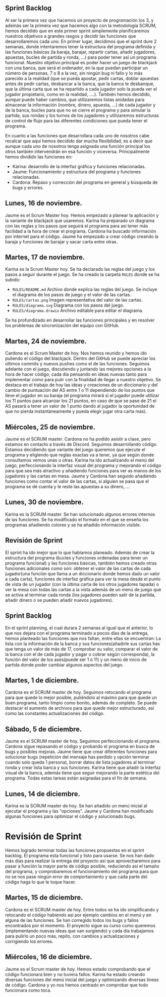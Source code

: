 ## Sprint Backlog

Al ser la primera vez que hacemos un proyecto de programación los 3, y además ser la primera vez que hacemos algo con la metodología SCRUM, hemos decidido que en este primer sprint simplemente planificaremos nuestros objetivos a grandes rasgos y decidir las funciones que desarrollaremos cada uno. En primer lugar, decidimos que el sprint dure 2 semanas, donde intentaremos tener la estructura del programa definida y las funciones básicas (la baraja, barajar, repartir cartas, añadir jugadores, apuestas, bucles de partida y ronda, ...) para poder tener así un programa funcional. Nuestro objetivo principal es poder hacer un juego de blackjack con una banca, que será el ordenador, en la que puedan participar un número de personas, 7 o 8 a la vez, sin ningún bug ni fallo y lo más parecido a la realidad (que se pueda apostar, pedir cartas, doblar apuestas antes de pedir cartas, desbancar a la banca, que la banca te desbanque, que la última carta que se ha repartido a cada jugador solo la pueda ver el jugador propietario, como en la realidad, ....). También hemos decidido, aunque puede haber cambios, que utilizaremos listas anidadas para almacenar la información (nombre, dinero, apuesta, ...) de cada jugador y de la banca, bucles para que no se cierre el programa y para simular la partida, sus rondas y los turnos de los jugadores y utilizaremos estructuras de control de flujo para las diferentes condiciones que pueda tener el programa.

En cuanto a las funciones que desarrollara cada uno de nosotros cabe recalcar que aquí hemos decidido dar mucha flexibilidad, es a decir que aunque cada uno de nosotros tenga asignada una función principal los otros también intervendrán en esa función y viceversa. Principalmente hemos dividido las funciones en:

- Karina: desarrollo de la interfaz gráfica y funciones relacionadas.
- Jaume: Funcionamiento y estructura del programa y funciones relacionadas.
- Cardona: Repaso y corrección del programa en general y búsqueda de bugs y errores.


## Lunes, 16 de noviembre. 

Jaume es el Scrum Master hoy. Hemos empezado a planear la aplicación y la variante de blackjack que usaremos. Karina ha preparado un diagrama con las reglas y los pasos que seguirá el programa para así tener más facilidad a la hora de crear el programa. Cardona ha buscado información por internet para el código. Jaume ha empezado a crear código creando la baraja y funciones de barajar y sacar carta entre otras.

## Martes, 17 de noviembre.

Karina es la Scrum Master hoy. Se ha declarado las reglas del juego y los pasos a seguir durante el juego. Se ha creado la carpeta `RULES` donde se ha subido:

 - `RULES/README.md` Archivo donde explica las reglas del juego. Se incluye el diagrama de los pasos de juego y el valor de las cartas.
 - `RULES/cartas.png` Imagen representativa del valor de las cartas.
 - `RULES/diagrama.svg` Diagrama con los pasos del juego.
 - `RULES/diagrama.drawio` Archivo editable para editar el diagrama.

Se ha profundizado en desarrollar las funciones principales y en resolver los problemas de sincronización del equipo con GitHub.

## Martes, 24 de noviembre.

Cardona es el Scrum Master de hoy. Nos hemos reunido y hemos ido puliendo el código del blackjack. Dentro del GitHub se puede apreciar los últimos commits y nuevos pushes como el de las funciones. Seguimos adelante con el juego, discutiendo y juntando las mejores opciones a la hora de hacer código, cada día pensando en ideas nuevas tanto para implementar como para pulir con la finalidad de llegar a nuestro objetivo. Se destaca en el trabajo de hoy las ideas y creaciones de un diccionario y del cambio de puntuación del AS entre 1 o 11 dependiendo de los puntos que lleve el jugador en su baraja (el programa mirará si el jugador puede utilizar los 11 puntos para alcanzar los 21 puntos, en caso de que se pase de 21 el AS pasará a tener un valor de 1 punto dando al jugador la oportunidad de que no pierda instantáneamente y pueda elegir jugar otra carta más).

## Miércoles, 25 de noviembre.

Jaume es el SCRUM master. Cardona no ha podido asistir a clase, pero estamos en contacto a través de Discord. Seguimos desarrollando código. Estamos decidiendo que variante del juego queremos que ejecute el programa y eligiendo que reglas exactas va a tener, ya que según donde consultamos vemos unas u otras. Karina ha ido actualizando el menú del juego, perfeccionando la interfaz visual del programa y mejorando el código para que sea más atractivo y añadiendo funciones para ver as manos de los jugadores y las cartas en mesa. Jaume y Cardona han seguido añadiendo funciones como contar el valor de las cartas, si alguien se pasa que el programa se dé cuenta y le reste las apuestas a su dinero, …

## Lunes, 30 de noviembre.

Karina es la SCRUM master. Se han solucionado algunos errores internos de las funciones. Se ha modificado el formato en el que se enseña los programas añadiendo colores y se ha añadido información visible.

## Revisión de Sprint

El sprint ha ido mejor que lo que habíamos planeado. Además de crear la estructura del programa (bucles y funciones ordenadas para tener un programa funcional) y las funciones básicas, también hemos creado otras funciones adicionales como son: obtener el valor de las cartas de cada jugador(una función que llama a un diccionario donde hemos dado un valor a cada carta), funciones de interfaz gráfica para ver la mesa desde el punto de vista de un jugador (con la última carta de los otros jugadores tapada) o ver la mesa con todas las cartas a la vista además de un menú de juego que se activa al terminar cada ronda (los jugadores pueden salir de la partida, añadir dinero o se pueden añadir nuevos jugadores).

## Sprint Backlog

En el sprint planning, el cual durara 2 semanas al igual que el anterior, lo que nos dejara con el programa terminado a pocos días de la entrega, hemos planteado las funciones que nos faltan, entre ellas se encuentran: La lista con la información de la banca y sus funciones(añadirle sus cartas has que tenga un valor de más de 17, comprobar su valor, comparar el valor de la banca con el de cada jugador y pagar o cobrar según corresponda), la función del valor de los ases(puede ser 1 o 11) y un menú de inicio de partida donde poder cambiar algunos aspectos del juego.

## Martes, 1 de diciembre.

Cardona es el SCRUM master de hoy. Seguimos retocando el programa para que quede lo mejor posible, puliéndolo al máximo para que quede un buen programa, tanto limpio como bonito, además de completo. Se puede destacar el aumento de archivos para que quede mejor estructurado, así como las constantes actualizaciones del código.

## Sábado, 5 de diciembre.

Jaume es el SCRUM master de hoy. Seguimos perfeccionando el programa. Cardona sigue repasando el código y probando el programa en busca de bugs y posibles mejoras. Jaume tiene que crear diferentes funciones para solucionar bugs (repetición del mensaje has perdido y opción terminar cuando solo queda 1 persona), borrar datos de lista jugadores al terminar ronda y crear lista banca y sus funciones. Karina tiene que añadir la interfaz visual de la banca, además tiene que seguir mejorando la parte estética del programa. Todas estas tareas están asignadas para el fin de semana.

## Lunes, 14 de diciembre.

Karina es la SCRUM master de hoy. Se han añadido un menú inicial al ejecutar el programa y las "opciones". Jaume y Cardona han modificado algunas funciones para optimizar el código y solucionado bugs.

# Revisión de Sprint

Hemos logrado terminar todas las funciones propuestas en el sprint backlog. El programa esta funcional y listo para usarse. Se nos han dado más días para realizar la entrega del proyecto así que aprovecharemos para pasar a función la mayor parte de código posible, reduciendo así el tamaño del programa, y comprobaremos el funcionamiento del programa para que no se nos pase ningún error de comportamiento y que cada parte del código haga lo que le toque hacer.

## Martes, 15 de diciembre.

Cardona es el SCRUM master de hoy. Entre todos se ha ido simplificando y retocando el código habiendo así por ejemplo cambios en el menú y en alguna de las funciones. Se han corregido todos los bugs y fallos encontrados por el momento. El proyecto sigue su curso como queremos (implementando nuevas ideas que van surgiendo) y cada día trabajamos para pulirlo un poco más, repito, con cambios y actualizaciones y corrigiendo los errores.

## Miércoles, 16 de diciembre.

Jaume es el Scrum master de hoy. Hemos estado comprobando que el código funcionara bien y no tuviera fallos. Karina ha estado creando diversas funciones del menú inicial del juego y optimizando diversas líneas de código. Cardona y yo nos hemos centrado en comprobar que todo funcionara como toca.
